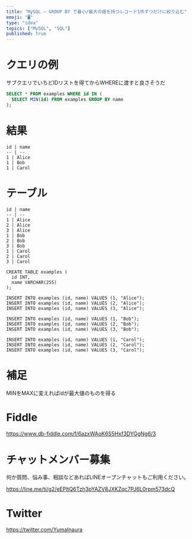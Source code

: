 ```yaml
---
title: "MySQL – GROUP BY で最小/最大の値を持つレコード1件ずつだけに絞り込む"
emoji: "🖥"
type: "idea"
topics: ["MySQL", "SQL"]
published: true
---
```


# クエリの例

サブクエリでいちどIDリストを得てからWHEREに渡すと良さそうだ

```sql
SELECT * FROM examples WHERE id IN (
  SELECT MIN(id) FROM examples GROUP BY name
);

```

# 結果

```
id | name
-- | --
1 | Alice
1 | Bob
1 | Carol
```

# テーブル

```
id | name
-- | --
1 | Alice
2 | Alice
3 | Alice
1 | Bob
2 | Bob
3 | Bob
1 | Carol
2 | Carol
3 | Carol
```

```
CREATE TABLE examples (
  id INT,
  name VARCHAR(255)
);

INSERT INTO examples (id, name) VALUES (1, "Alice");
INSERT INTO examples (id, name) VALUES (2, "Alice");
INSERT INTO examples (id, name) VALUES (3, "Alice");

INSERT INTO examples (id, name) VALUES (1, "Bob");
INSERT INTO examples (id, name) VALUES (2, "Bob");
INSERT INTO examples (id, name) VALUES (3, "Bob");

INSERT INTO examples (id, name) VALUES (1, "Carol");
INSERT INTO examples (id, name) VALUES (2, "Carol");
INSERT INTO examples (id, name) VALUES (3, "Carol");
```

# 補足


MINをMAXに変えればidが最大値のものを得る


# Fiddle

https://www.db-fiddle.com/f/6azxWAoK6S5Hxf3DYGgNg6/3


# チャットメンバー募集


何か質問、悩み事、相談などあればLINEオープンチャットもご利用ください。

https://line.me/ti/g2/eEPltQ6Tzh3pYAZV8JXKZqc7PJ6L0rpm573dcQ


# Twitter

https://twitter.com/YumaInaura

